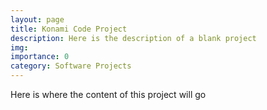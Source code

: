 ```yaml
---
layout: page
title: Konami Code Project
description: Here is the description of a blank project
img:
importance: 0
category: Software Projects
---
```

Here is where the content of this project will go
